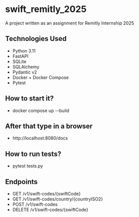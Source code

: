 # swift_remitly_2025

A project written as an assignment for Remitly Internship 2025

## Technologies Used

- Python 3.11
- FastAPI
- SQLite
- SQLAlchemy
- Pydantic v2
- Docker + Docker Compose
- Pytest

## How to start it?

- docker compose up --build

## After that type in a browser

- http://localhost:8080/docs

## How to run tests?

- pytest tests.py


## Endpoints

- GET /v1/swift-codes/{swiftCode}
- GET /v1/swift-codes/country/{countryISO2}
- POST /v1/swift-codes
- DELETE /v1/swift-codes/{swiftCode}

